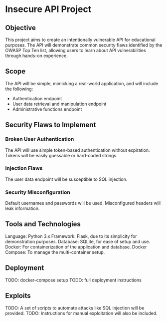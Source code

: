 # Insecure API Project
## Objective
This project aims to create an intentionally vulnerable API for educational purposes. The API will demonstrate common security flaws identified by the OWASP Top Ten list, allowing users to learn about API vulnerabilities through hands-on experience.

## Scope
The API will be simple, mimicking a real-world application, and will include the following:

- Authentication endpoint
- User data retrieval and manipulation endpoint
- Administrative functions endpoint

## Security Flaws to Implement
### Broken User Authentication
The API will use simple token-based authentication without expiration.
Tokens will be easily guessable or hard-coded strings.

### Injection Flaws
The user data endpoint will be susceptible to SQL injection.

### Security Misconfiguration
Default usernames and passwords will be used.
Misconfigured headers will leak information.

## Tools and Technologies
Language: Python 3.x
Framework: Flask, due to its simplicity for demonstration purposes.
Database: SQLite, for ease of setup and use.
Docker: For containerization of the application and database.
Docker Compose: To manage the multi-container setup.

## Deployment
TODO: docker-compose setup
TODO: full deployment instructions

## Exploits
TODO: A set of scripts to automate attacks like SQL injection will be provided.
TODO: Instructions for manual exploitation will also be included.
